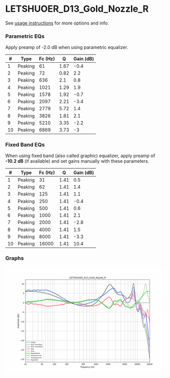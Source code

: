 # LETSHUOER_D13_Gold_Nozzle_R
See [usage instructions](https://github.com/jaakkopasanen/AutoEq#usage) for more options and info.

### Parametric EQs
Apply preamp of -2.0 dB when using parametric equalizer.

|   # | Type    |   Fc (Hz) |    Q |   Gain (dB) |
|-----|---------|-----------|------|-------------|
|   1 | Peaking |        61 | 1.67 |        -0.4 |
|   2 | Peaking |        72 | 0.82 |         2.2 |
|   3 | Peaking |       636 | 2.1  |         0.8 |
|   4 | Peaking |      1021 | 1.29 |         1.9 |
|   5 | Peaking |      1578 | 1.92 |        -0.7 |
|   6 | Peaking |      2097 | 2.21 |        -3.4 |
|   7 | Peaking |      2779 | 5.72 |         1.4 |
|   8 | Peaking |      3826 | 1.81 |         2.1 |
|   9 | Peaking |      5210 | 3.35 |        -2.2 |
|  10 | Peaking |      6869 | 3.73 |        -3   |

### Fixed Band EQs
When using fixed band (also called graphic) equalizer, apply preamp of **-10.2 dB** (if available) and set gains manually with these parameters.

|   # | Type    |   Fc (Hz) |    Q |   Gain (dB) |
|-----|---------|-----------|------|-------------|
|   1 | Peaking |        31 | 1.41 |         0.5 |
|   2 | Peaking |        62 | 1.41 |         1.4 |
|   3 | Peaking |       125 | 1.41 |         1.1 |
|   4 | Peaking |       250 | 1.41 |        -0.4 |
|   5 | Peaking |       500 | 1.41 |         0.6 |
|   6 | Peaking |      1000 | 1.41 |         2.1 |
|   7 | Peaking |      2000 | 1.41 |        -2.8 |
|   8 | Peaking |      4000 | 1.41 |         1.5 |
|   9 | Peaking |      8000 | 1.41 |        -3.3 |
|  10 | Peaking |     16000 | 1.41 |        10.4 |

### Graphs
![](./LETSHUOER_D13_Gold_Nozzle_R.png)
